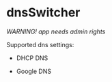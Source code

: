 # dnsSwitcher



*WARNING! app needs admin rights*



Supported dns settings:


* DHCP DNS

* Google DNS